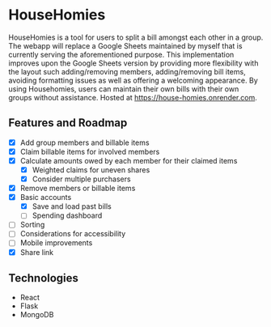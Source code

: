 # HouseHomies
HouseHomies is a tool for users to split a bill amongst each other in a group. The webapp will replace a Google Sheets maintained by myself that is currently serving the aforementioned purpose. This implementation improves upon the Google Sheets version by providing more flexibility with the layout such adding/removing members, adding/removing bill items, avoiding formatting issues as well as offering a welcoming appearance. By using Househomies, users can maintain their own bills with their own groups without assistance.
Hosted at https://house-homies.onrender.com. 

## Features and Roadmap
- [x] Add group members and billable items
- [x] Claim billable items for involved members
- [x] Calculate amounts owed by each member for their claimed items
    - [x] Weighted claims for uneven shares
    - [x] Consider multiple purchasers
- [x] Remove members or billable items
- [x] Basic accounts
    - [x] Save and load past bills
    - [ ] Spending dashboard
- [ ] Sorting
- [ ] Considerations for accessibility
- [ ] Mobile improvements
- [x] Share link

## Technologies
* React
* Flask
* MongoDB